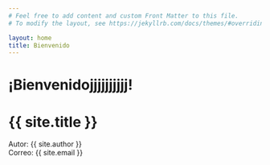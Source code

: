 ```yaml
---
# Feel free to add content and custom Front Matter to this file.
# To modify the layout, see https://jekyllrb.com/docs/themes/#overriding-theme-defaults

layout: home
title: Bienvenido
---
```

# ¡Bienvenidojjjjjjjjjj!

# {{ site.title }}

Autor: {{ site.author }}  
Correo: {{ site.email }}
